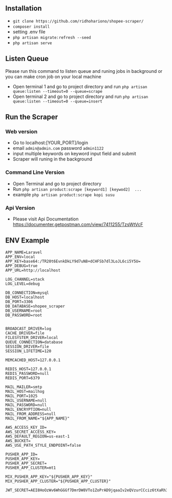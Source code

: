 ## Installation
- ```git clone https://github.com/ridhohariono/shopee-scraper/```
- ```composer install```
- setting .env file 
- ``` php artisan migrate:refresh --seed ```
- ``` php artisan serve ```

## Listen Queue
Please run this command to listen queue and runing jobs in background or you can make cron job on your local machine
- Open terminal 1 and go to project directory and run ``` php artisan queue:listen --timeout=0 --queue=scrape ```
- Open terminal 2 and go to project directory and run ``` php artisan queue:listen --timeout=0 --queue=insert ```

## Run the Scraper
### Web version
 - Go to localhost:[YOUR_PORT]/login
 - email ```admin@admin.com``` password ```admin1122```
 - input multiple keywords on keyword input field and submit
 - Scraper will runing in the background

### Command Line Version
 - Open Terminal and go to project directory
 - Run ``` php artisan product:scrape [keyword1] [keywod2]  ... ```
 - example ```php artisan product:scrape kopi susu```

### Api Version
- Please visit Api Documentation https://documenter.getpostman.com/view/7411255/TzsWtVcF

## ENV Example
```
APP_NAME=Laravel
APP_ENV=local
APP_KEY=base64:/TR20t6EvnkDkLY9d7uN8+dCHFSb7dl3LoJL6ci5Y5U=
APP_DEBUG=true
APP_URL=http://localhost

LOG_CHANNEL=stack
LOG_LEVEL=debug

DB_CONNECTION=mysql
DB_HOST=localhost
DB_PORT=3306
DB_DATABASE=shopee_scraper
DB_USERNAME=root
DB_PASSWORD=root


BROADCAST_DRIVER=log
CACHE_DRIVER=file
FILESYSTEM_DRIVER=local
QUEUE_CONNECTION=database
SESSION_DRIVER=file
SESSION_LIFETIME=120

MEMCACHED_HOST=127.0.0.1

REDIS_HOST=127.0.0.1
REDIS_PASSWORD=null
REDIS_PORT=6379

MAIL_MAILER=smtp
MAIL_HOST=mailhog
MAIL_PORT=1025
MAIL_USERNAME=null
MAIL_PASSWORD=null
MAIL_ENCRYPTION=null
MAIL_FROM_ADDRESS=null
MAIL_FROM_NAME="${APP_NAME}"

AWS_ACCESS_KEY_ID=
AWS_SECRET_ACCESS_KEY=
AWS_DEFAULT_REGION=us-east-1
AWS_BUCKET=
AWS_USE_PATH_STYLE_ENDPOINT=false

PUSHER_APP_ID=
PUSHER_APP_KEY=
PUSHER_APP_SECRET=
PUSHER_APP_CLUSTER=mt1

MIX_PUSHER_APP_KEY="${PUSHER_APP_KEY}"
MIX_PUSHER_APP_CLUSTER="${PUSHER_APP_CLUSTER}"

JWT_SECRET=AEI8HoOzWv6WhGGGf7DmrDW8VTo1ZoPrAD9jqaaIv2eQVzurCCciz6tXaRh33ZBj

```
